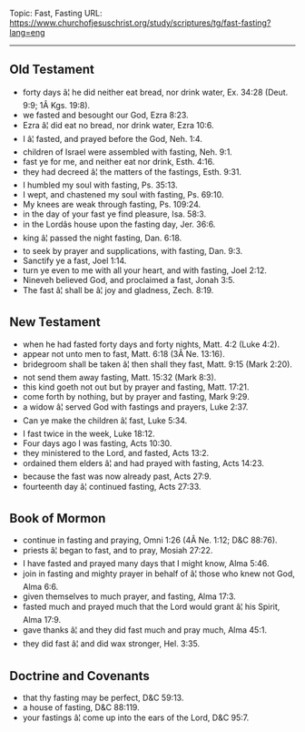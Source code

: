 Topic: Fast, Fasting
URL: https://www.churchofjesuschrist.org/study/scriptures/tg/fast-fasting?lang=eng

---

## Old Testament

- forty days â¦ he did neither eat bread, nor drink water, Ex. 34:28 (Deut. 9:9; 1Â Kgs. 19:8).
- we fasted and besought our God, Ezra 8:23.
- Ezra â¦ did eat no bread, nor drink water, Ezra 10:6.
- I â¦ fasted, and prayed before the God, Neh. 1:4.
- children of Israel were assembled with fasting, Neh. 9:1.
- fast ye for me, and neither eat nor drink, Esth. 4:16.
- they had decreed â¦ the matters of the fastings, Esth. 9:31.
- I humbled my soul with fasting, Ps. 35:13.
- I wept, and chastened my soul with fasting, Ps. 69:10.
- My knees are weak through fasting, Ps. 109:24.
- in the day of your fast ye find pleasure, Isa. 58:3.
- in the Lordâs house upon the fasting day, Jer. 36:6.
- king â¦ passed the night fasting, Dan. 6:18.
- to seek by prayer and supplications, with fasting, Dan. 9:3.
- Sanctify ye a fast, Joel 1:14.
- turn ye even to me with all your heart, and with fasting, Joel 2:12.
- Nineveh believed God, and proclaimed a fast, Jonah 3:5.
- The fast â¦ shall be â¦ joy and gladness, Zech. 8:19.

## New Testament

- when he had fasted forty days and forty nights, Matt. 4:2 (Luke 4:2).
- appear not unto men to fast, Matt. 6:18 (3Â Ne. 13:16).
- bridegroom shall be taken â¦ then shall they fast, Matt. 9:15 (Mark 2:20).
- not send them away fasting, Matt. 15:32 (Mark 8:3).
- this kind goeth not out but by prayer and fasting, Matt. 17:21.
- come forth by nothing, but by prayer and fasting, Mark 9:29.
- a widow â¦ served God with fastings and prayers, Luke 2:37.
- Can ye make the children â¦ fast, Luke 5:34.
- I fast twice in the week, Luke 18:12.
- Four days ago I was fasting, Acts 10:30.
- they ministered to the Lord, and fasted, Acts 13:2.
- ordained them elders â¦ and had prayed with fasting, Acts 14:23.
- because the fast was now already past, Acts 27:9.
- fourteenth day â¦ continued fasting, Acts 27:33.

## Book of Mormon

- continue in fasting and praying, Omni 1:26 (4Â Ne. 1:12; D&C 88:76).
- priests â¦ began to fast, and to pray, Mosiah 27:22.
- I have fasted and prayed many days that I might know, Alma 5:46.
- join in fasting and mighty prayer in behalf of â¦ those who knew not God, Alma 6:6.
- given themselves to much prayer, and fasting, Alma 17:3.
- fasted much and prayed much that the Lord would grant â¦ his Spirit, Alma 17:9.
- gave thanks â¦ and they did fast much and pray much, Alma 45:1.
- they did fast â¦ and did wax stronger, Hel. 3:35.

## Doctrine and Covenants

- that thy fasting may be perfect, D&C 59:13.
- a house of fasting, D&C 88:119.
- your fastings â¦ come up into the ears of the Lord, D&C 95:7.

